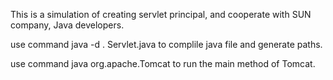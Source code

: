 This is a simulation of creating servlet principal, and cooperate with SUN company, Java developers.


use command 
java -d . Servlet.java 
to complile java file and generate paths.


use command 
java org.apache.Tomcat 
to run the main method of Tomcat.

